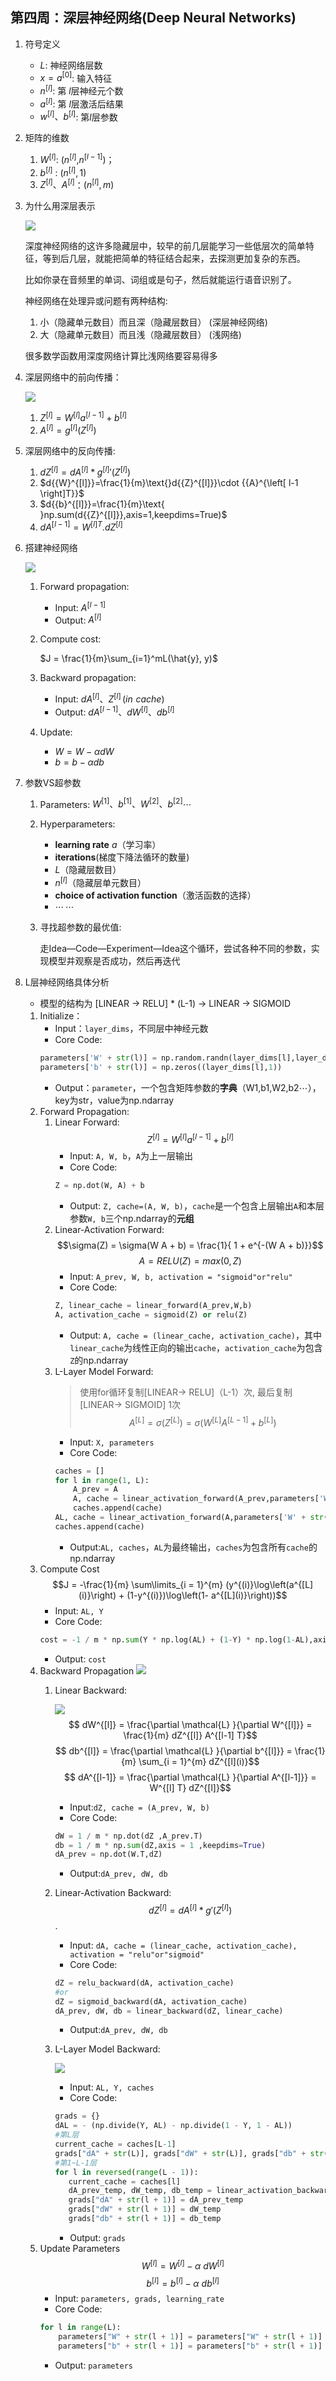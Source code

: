 ## 第四周：深层神经网络(Deep Neural Networks)
1. 符号定义
   - $L$: 神经网络层数
   - $x = a^{[0]}$: 输入特征
   - $n^{[l]}$: 第 $l$层神经元个数
   - ${a}^{[l]}$: 第 $l$层激活后结果
   - ${w}^{[l]}、{b}^{[l]}$: 第$l$层参数
2. 矩阵的维数
   1. ${{W}^{[l]}}$: $({{n}^{[l]}}$,${{n}^{[l-1]}})$；
   2. ${{b}^{[l]}}$ : $({{n}^{[l]}},1)$
   3. ${Z}^{[l]}、{A}^{[l]}$：$({n}^{[l]},m)$
3. 为什么用深层表示
   
   ![](images\bbdec09feac2176ad9578e93c1ee8c04.png)

   深度神经网络的这许多隐藏层中，较早的前几层能学习一些低层次的简单特征，等到后几层，就能把简单的特征结合起来，去探测更加复杂的东西。

   比如你录在音频里的单词、词组或是句子，然后就能运行语音识别了。

   神经网络在处理异或问题有两种结构:
   1. 小（隐藏单元数目）而且深（隐藏层数目） (深层神经网络)
   2. 大（隐藏单元数目）而且浅（隐藏层数目） (浅网络)

   很多数学函数用深度网络计算比浅网络要容易得多
4. 深层网络中的前向传播：

   ![](images\faf2d5a697d1bd75aee46865f3a73a25.png)
   1. ${{Z}^{[l]}}={{W}^{[l]}}{{a}^{[l-1]}}+{{b}^{[l]}}$
   2. ${{A}^{[l]}}={{g}^{[l]}}{({Z}^{[l]})}$
5. 深层网络中的反向传播:
   1. $d{{Z}^{[l]}}=d{{A}^{[l]}}*{{g}^{\left[ l \right]}}'\left({{Z}^{[l]}} \right)~~$
   2. $d{{W}^{[l]}}=\frac{1}{m}\text{}d{{Z}^{[l]}}\cdot {{A}^{\left[ l-1 \right]T}}$
   3. $d{{b}^{[l]}}=\frac{1}{m}\text{ }np.sum(d{{Z}^{[l]}},axis=1,keepdims=True)$
   4. $d{{A}^{[l-1]}}={{W}^{\left[ l \right]T}}.d{{Z}^{[l]}}$
6. 搭建神经网络
   
   ![](images\be2f6c7a8ff3c58e952208d5d59b19ce.png)
   1. Forward propagation:
      - Input: $A^{[l-1]}$
      - Output: $A^{[l]}$
   2. Compute cost:
      
      $J = \frac{1}{m}\sum_{i=1}^mL(\hat{y}, y)$
   3. Backward propagation:
      - Input: $dA^{[l]}$、$Z^{[l]}\,(in\,\,cache)$
      - Output: $dA^{[l-1]}$、$dW^{[l]}$、$db^{[l]}$
   4. Update: 
      - $W=W-αdW$
      - $b=b-αdb$
7. 参数VS超参数
   1. Parameters: $W^{[1]}、b^{[1]}、W^{[2]}、b^{[2]}\cdots$
   2. Hyperparameters: 
      - **learning rate** $a$（学习率）
      - **iterations**(梯度下降法循环的数量)
      - $L$（隐藏层数目）
      - $n^{[l]}$（隐藏层单元数目）
      - **choice of activation function**（激活函数的选择）
      - $\cdots\,\cdots$
   3. 寻找超参数的最优值:
   
      走Idea—Code—Experiment—Idea这个循环，尝试各种不同的参数，实现模型并观察是否成功，然后再迭代
8. L层神经网络具体分析
   - 模型的结构为 [LINEAR -> RELU] * (L-1) -> LINEAR -> SIGMOID
   1. Initialize：
      - Input：`layer_dims`，不同层中神经元数
      - Core Code:
      ```py
      parameters['W' + str(l)] = np.random.randn(layer_dims[l],layer_dims[l-1])*0.01
      parameters['b' + str(l)] = np.zeros((layer_dims[l],1))
      ```
      - Output：`parameter`，一个包含矩阵参数的**字典**（W1,b1,W2,b2$\cdots$），key为str，value为np.ndarray
   2. Forward Propagation:
      1. Linear Forward:
         $${{Z}^{[l]}}={{W}^{[l]}}{{a}^{[l-1]}}+{{b}^{[l]}}$$
         - Input: `A, W, b`，`A`为上一层输出
         - Core Code:
         ```py
         Z = np.dot(W, A) + b
         ```
         - Output: `Z, cache=(A, W, b)`，`cache`是一个包含上层输出`A`和本层参数`W, b`三个np.ndarray的**元组**
      2. Linear-Activation Forward:
         $$\sigma(Z) = \sigma(W A + b) = \frac{1}{ 1 + e^{-(W A + b)}}$$
         $$A = RELU(Z) = max(0, Z)$$
         - Input: `A_prev, W, b, activation = "sigmoid"or"relu"`
         - Core Code:
         ```py
         Z, linear_cache = linear_forward(A_prev,W,b)
         A, activation_cache = sigmoid(Z) or relu(Z)
         ```
         - Output: `A, cache = (linear_cache, activation_cache)`，其中`linear_cache`为线性正向的输出`cache`，`activation_cache`为包含`Z`的np.ndarray
      3. L-Layer Model Forward:
         > 使用for循环复制[LINEAR-> RELU]（L-1）次, 最后复制[LINEAR-> SIGMOID] 1次
         $$A^{[L]} = \sigma(Z^{[L]}) = \sigma(W^{[L]} A^{[L-1]} + b^{[L]})$$
         - Input: `X, parameters`
         - Core Code:
         ```py
         caches = []
         for l in range(1, L):
             A_prev = A 
             A, cache = linear_activation_forward(A_prev,parameters['W' + str(l)],parameters['b' + str(l)],activation = "relu")
             caches.append(cache)
         AL, cache = linear_activation_forward(A,parameters['W' + str(L)],parameters['b' + str(L)],activation = "sigmoid")
         caches.append(cache)
         ```
         - Output:`AL, caches`，`AL`为最终输出，`caches`为包含所有`cache`的np.ndarray
   3. Compute Cost
      $$J = -\frac{1}{m} \sum\limits_{i = 1}^{m} (y^{(i)}\log\left(a^{[L] (i)}\right) + (1-y^{(i)})\log\left(1- a^{[L](i)}\right))$$
      - Input: `AL, Y`
      - Core Code:
      ```py
      cost = -1 / m * np.sum(Y * np.log(AL) + (1-Y) * np.log(1-AL),axis=1,keepdims=True)
      ```
      - Output: `cost`
   4. Backward Propagation
      ![](images/backprop.png)
      1. Linear Backward:

         ![](images/linearback_kiank.png)
         $$ dW^{[l]} = \frac{\partial \mathcal{L} }{\partial W^{[l]}} = \frac{1}{m} dZ^{[l]} A^{[l-1] T}$$
         $$ db^{[l]} = \frac{\partial \mathcal{L} }{\partial b^{[l]}} = \frac{1}{m} \sum_{i = 1}^{m} dZ^{[l](i)}$$
         $$ dA^{[l-1]} = \frac{\partial \mathcal{L} }{\partial A^{[l-1]}} = W^{[l] T} dZ^{[l]}$$
         - Input:`dZ, cache = (A_prev, W, b)`
         - Core Code:
         ```py
         dW = 1 / m * np.dot(dZ ,A_prev.T)
         db = 1 / m * np.sum(dZ,axis = 1 ,keepdims=True)
         dA_prev = np.dot(W.T,dZ) 
         ```
         - Output:`dA_prev, dW, db`
      2. Linear-Activation Backward:
         $$dZ^{[l]} = dA^{[l]} * g'(Z^{[l]})$$. 
         - Input: `dA, cache = (linear_cache, activation_cache), activation = "relu"or"sigmoid"`
         - Core Code:
         ```py
         dZ = relu_backward(dA, activation_cache)
         #or
         dZ = sigmoid_backward(dA, activation_cache)
         dA_prev, dW, db = linear_backward(dZ, linear_cache)
         ```
         - Output:`dA_prev, dW, db`
      3. L-Layer Model Backward:

         ![](images/mn_backward.png)
         - Input: `AL, Y, caches`
         - Core Code:
         ```py
         grads = {}
         dAL = - (np.divide(Y, AL) - np.divide(1 - Y, 1 - AL))
         #第L层
         current_cache = caches[L-1]
         grads["dA" + str(L)], grads["dW" + str(L)], grads["db" + str(L)] = linear_activation_backward(dAL, current_cache, activation = "sigmoid")
         #第1~L-1层
         for l in reversed(range(L - 1)):
            current_cache = caches[l]
            dA_prev_temp, dW_temp, db_temp = linear_activation_backward(grads["dA" + str(l+2)], current_cache, activation = "relu")
            grads["dA" + str(l + 1)] = dA_prev_temp
            grads["dW" + str(l + 1)] = dW_temp
            grads["db" + str(l + 1)] = db_temp
         ```
         - Output: `grads`
   5. Update Parameters
      $$ W^{[l]} = W^{[l]} - \alpha \text{ } dW^{[l]} $$
      $$ b^{[l]} = b^{[l]} - \alpha \text{ } db^{[l]} $$
      - Input: `parameters, grads, learning_rate`
      - Core Code:
      ```py
      for l in range(L):
          parameters["W" + str(l + 1)] = parameters["W" + str(l + 1)] - learning_rate * grads["dW" + str(l + 1)]
          parameters["b" + str(l + 1)] = parameters["b" + str(l + 1)] - learning_rate * grads["db" + str(l + 1)]
      ```
      - Output: `parameters`
